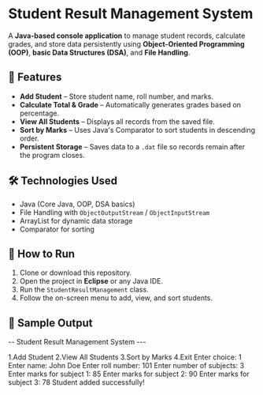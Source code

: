 
# Student Result Management System
A **Java-based console application** to manage student records, calculate grades, and store data persistently using **Object-Oriented Programming (OOP)**, **basic Data Structures (DSA)**, and **File Handling**.

## 🚀 Features
- **Add Student** – Store student name, roll number, and marks.
- **Calculate Total & Grade** – Automatically generates grades based on percentage.
- **View All Students** – Displays all records from the saved file.
- **Sort by Marks** – Uses Java's Comparator to sort students in descending order.
- **Persistent Storage** – Saves data to a `.dat` file so records remain after the program closes.

## 🛠️ Technologies Used
- Java (Core Java, OOP, DSA basics)
- File Handling with `ObjectOutputStream` / `ObjectInputStream`
- ArrayList for dynamic data storage
- Comparator for sorting

## 📂 How to Run
1. Clone or download this repository.
2. Open the project in **Eclipse** or any Java IDE.
3. Run the `StudentResultManagement` class.
4. Follow the on-screen menu to add, view, and sort students.

## 📸 Sample Output
-- Student Result Management System ---

1.Add Student
2.View All Students
3.Sort by Marks
4.Exit
Enter choice: 1
Enter name: John Doe
Enter roll number: 101
Enter number of subjects: 3
Enter marks for subject 1: 85
Enter marks for subject 2: 90
Enter marks for subject 3: 78
Student added successfully!
